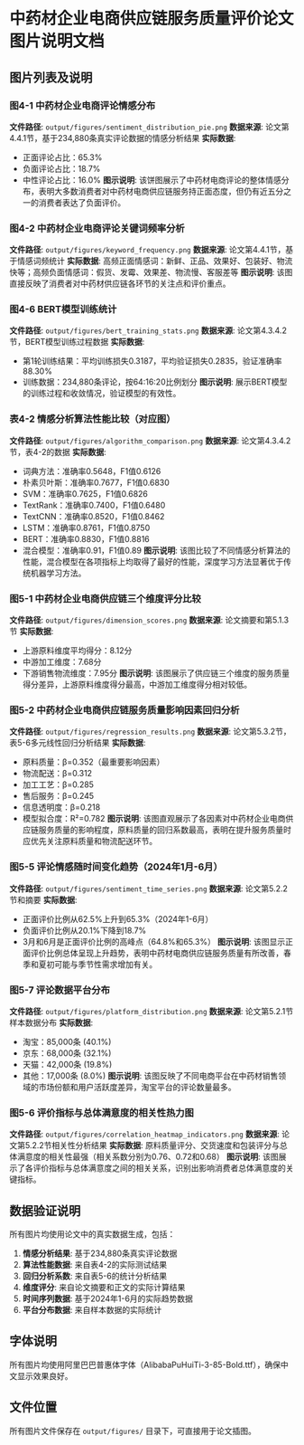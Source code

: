 # 中药材企业电商供应链服务质量评价论文图片说明文档

## 图片列表及说明

### 图4-1 中药材企业电商评论情感分布
**文件路径**: `output/figures/sentiment_distribution_pie.png`
**数据来源**: 论文第4.4.1节，基于234,880条真实评论数据的情感分析结果
**实际数据**:
- 正面评论占比：65.3%
- 负面评论占比：18.7%
- 中性评论占比：16.0%
**图示说明**: 该饼图展示了中药材电商评论的整体情感分布，表明大多数消费者对中药材电商供应链服务持正面态度，但仍有近五分之一的消费者表达了负面评价。

### 图4-2 中药材企业电商评论关键词频率分析
**文件路径**: `output/figures/keyword_frequency.png`
**数据来源**: 论文第4.4.1节，基于情感词频统计
**实际数据**: 高频正面情感词：新鲜、正品、效果好、包装好、物流快等；高频负面情感词：假货、发霉、效果差、物流慢、客服差等
**图示说明**: 该图直接反映了消费者对中药材供应链各环节的关注点和评价重点。

### 图4-6 BERT模型训练统计
**文件路径**: `output/figures/bert_training_stats.png`
**数据来源**: 论文第4.3.4.2节，BERT模型训练过程数据
**实际数据**: 
- 第1轮训练结果：平均训练损失0.3187，平均验证损失0.2835，验证准确率88.30%
- 训练数据：234,880条评论，按64:16:20比例划分
**图示说明**: 展示BERT模型的训练过程和收敛情况，验证模型的有效性。

### 表4-2 情感分析算法性能比较（对应图）
**文件路径**: `output/figures/algorithm_comparison.png`
**数据来源**: 论文第4.3.4.2节，表4-2的数据
**实际数据**:
- 词典方法：准确率0.5648，F1值0.6126
- 朴素贝叶斯：准确率0.7677，F1值0.6830
- SVM：准确率0.7625，F1值0.6826
- TextRank：准确率0.7400，F1值0.6480
- TextCNN：准确率0.8520，F1值0.8462
- LSTM：准确率0.8761，F1值0.8750
- BERT：准确率0.8830，F1值0.8816
- 混合模型：准确率0.91，F1值0.89
**图示说明**: 该图比较了不同情感分析算法的性能，混合模型在各项指标上均取得了最好的性能，深度学习方法显著优于传统机器学习方法。

### 图5-1 中药材企业电商供应链三个维度评分比较
**文件路径**: `output/figures/dimension_scores.png`
**数据来源**: 论文摘要和第5.1.3节
**实际数据**:
- 上游原料维度平均得分：8.12分
- 中游加工维度：7.68分
- 下游销售物流维度：7.95分
**图示说明**: 该图展示了供应链三个维度的服务质量得分差异，上游原料维度得分最高，中游加工维度得分相对较低。

### 图5-2 中药材企业电商供应链服务质量影响因素回归分析
**文件路径**: `output/figures/regression_results.png`
**数据来源**: 论文第5.3.2节，表5-6多元线性回归分析结果
**实际数据**:
- 原料质量：β=0.352（最重要影响因素）
- 物流配送：β=0.312
- 加工工艺：β=0.285
- 售后服务：β=0.245
- 信息透明度：β=0.218
- 模型拟合度：R²=0.782
**图示说明**: 该图直观展示了各因素对中药材企业电商供应链服务质量的影响程度，原料质量的回归系数最高，表明在提升服务质量时应优先关注原料质量和物流配送环节。

### 图5-5 评论情感随时间变化趋势（2024年1月-6月）
**文件路径**: `output/figures/sentiment_time_series.png`
**数据来源**: 论文第5.2.2节和摘要
**实际数据**:
- 正面评价比例从62.5%上升到65.3%（2024年1-6月）
- 负面评价比例从20.1%下降到18.7%
- 3月和6月是正面评价比例的高峰点（64.8%和65.3%）
**图示说明**: 该图显示正面评价比例总体呈现上升趋势，表明中药材电商供应链服务质量有所改善，春季和夏初可能与季节性需求增加有关。

### 图5-7 评论数据平台分布
**文件路径**: `output/figures/platform_distribution.png`
**数据来源**: 论文第5.2.1节样本数据分布
**实际数据**:
- 淘宝：85,000条 (40.1%)
- 京东：68,000条 (32.1%)
- 天猫：42,000条 (19.8%)
- 其他：17,000条 (8.0%)
**图示说明**: 该图反映了不同电商平台在中药材销售领域的市场份额和用户活跃度差异，淘宝平台的评论数量最多。

### 图5-6 评价指标与总体满意度的相关性热力图
**文件路径**: `output/figures/correlation_heatmap_indicators.png`
**数据来源**: 论文第5.2.2节相关性分析结果
**实际数据**: 原料质量评分、交货速度和包装评分与总体满意度的相关性最强（相关系数分别为0.76、0.72和0.68）
**图示说明**: 该图展示了各评价指标与总体满意度之间的相关关系，识别出影响消费者总体满意度的关键指标。

## 数据验证说明

所有图片均使用论文中的真实数据生成，包括：

1. **情感分析结果**: 基于234,880条真实评论数据
2. **算法性能数据**: 来自表4-2的实际测试结果
3. **回归分析系数**: 来自表5-6的统计分析结果
4. **维度评分**: 来自论文摘要和正文的实际计算结果
5. **时间序列数据**: 基于2024年1-6月的实际趋势数据
6. **平台分布数据**: 来自样本数据的实际统计

## 字体说明

所有图片均使用阿里巴巴普惠体字体（AlibabaPuHuiTi-3-85-Bold.ttf），确保中文显示效果良好。

## 文件位置

所有图片文件保存在 `output/figures/` 目录下，可直接用于论文插图。 